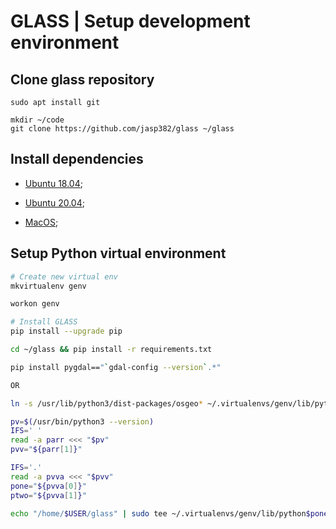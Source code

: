 GLASS | Setup development environment
================

## Clone glass repository

```
sudo apt install git

mkdir ~/code
git clone https://github.com/jasp382/glass ~/glass
```

## Install dependencies

* [Ubuntu 18.04](dep/ub18.md);

* [Ubuntu 20.04](dep/ub20.md);

* [MacOS](dep/macos.md);

## Setup Python virtual environment

```Bash
# Create new virtual env
mkvirtualenv genv

workon genv

# Install GLASS
pip install --upgrade pip

cd ~/glass && pip install -r requirements.txt

pip install pygdal=="`gdal-config --version`.*"

OR 

ln -s /usr/lib/python3/dist-packages/osgeo* ~/.virtualenvs/genv/lib/python3.10/site-packages

pv=$(/usr/bin/python3 --version)
IFS=' '
read -a parr <<< "$pv"
pvv="${parr[1]}"

IFS='.'
read -a pvva <<< "$pvv"
pone="${pvva[0]}"
ptwo="${pvva[1]}"

echo "/home/$USER/glass" | sudo tee ~/.virtualenvs/genv/lib/python$pone.$ptwo/site-packages/glass.pth
```

